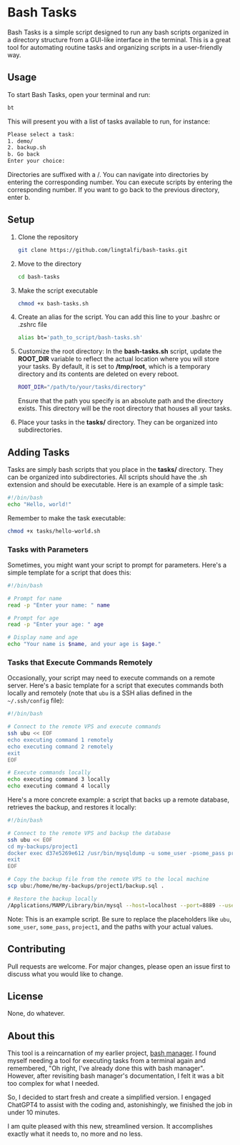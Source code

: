 # Bash Tasks

Bash Tasks is a simple script designed to run any bash scripts organized in a directory structure from a GUI-like interface in the terminal. This is a great tool for automating routine tasks and organizing scripts in a user-friendly way.

## Usage

To start Bash Tasks, open your terminal and run:

```bash
bt
```

This will present you with a list of tasks available to run, for instance:

```bash
Please select a task:
1. demo/
2. backup.sh
b. Go back
Enter your choice:
```

Directories are suffixed with a /. You can navigate into directories by entering the corresponding number. You can execute scripts by entering the corresponding number. If you want to go back to the previous directory, enter b.

## Setup

1. Clone the repository

   ```bash
   git clone https://github.com/lingtalfi/bash-tasks.git
   ```

2. Move to the directory

   ```bash
   cd bash-tasks
   ```

3. Make the script executable

   ```bash
   chmod +x bash-tasks.sh
   ```

4. Create an alias for the script. You can add this line to your .bashrc or .zshrc file

   ```bash
   alias bt='path_to_script/bash-tasks.sh'
   ```

5. Customize the root directory: In the **bash-tasks.sh** script, update the **ROOT_DIR** variable to reflect the actual location where you will store your tasks. By default, it is set to **/tmp/root**, which is a temporary directory and its contents are deleted on every reboot.

   ```bash
   ROOT_DIR="/path/to/your/tasks/directory"
   ```

   Ensure that the path you specify is an absolute path and the directory exists. This directory will be the root directory that houses all your tasks.

6. Place your tasks in the **tasks/** directory. They can be organized into subdirectories.

## Adding Tasks

Tasks are simply bash scripts that you place in the **tasks/** directory. They can be organized into subdirectories. All scripts should have the .sh extension and should be executable. Here is an example of a simple task:

```bash
#!/bin/bash
echo "Hello, world!"
```

Remember to make the task executable:

```bash
chmod +x tasks/hello-world.sh
```

### Tasks with Parameters

Sometimes, you might want your script to prompt for parameters. Here's a simple template for a script that does this:

```bash
#!/bin/bash

# Prompt for name
read -p "Enter your name: " name

# Prompt for age
read -p "Enter your age: " age

# Display name and age
echo "Your name is $name, and your age is $age."
```

### Tasks that Execute Commands Remotely

Occasionally, your script may need to execute commands on a remote server. Here's a basic template for a script that executes commands both locally and remotely (note that `ubu` is a SSH alias defined in the `~/.ssh/config` file):

```bash
#!/bin/bash

# Connect to the remote VPS and execute commands
ssh ubu << EOF
echo executing command 1 remotely
echo executing command 2 remotely
exit
EOF

# Execute commands locally
echo executing command 3 locally
echo executing command 4 locally
```

Here's a more concrete example: a script that backs up a remote database, retrieves the backup, and restores it locally:

```bash
#!/bin/bash

# Connect to the remote VPS and backup the database
ssh ubu << EOF
cd my-backups/project1
docker exec d37e5269e612 /usr/bin/mysqldump -u some_user -psome_pass project1 > backup.sql
exit
EOF

# Copy the backup file from the remote VPS to the local machine
scp ubu:/home/me/my-backups/project1/backup.sql .

# Restore the backup locally
/Applications/MAMP/Library/bin/mysql --host=localhost --port=8889 --user=root -proot project1 < backup.sql
```

Note: This is an example script. Be sure to replace the placeholders like `ubu`, `some_user`, `some_pass`, `project1`, and the paths with your actual values.

## Contributing

Pull requests are welcome. For major changes, please open an issue first to discuss what you would like to change.

## License

None, do whatever.

## About this

This tool is a reincarnation of my earlier project, [bash manager](https://github.com/lingtalfi/bashmanager). I found myself needing a tool for executing tasks from a terminal again and remembered, "Oh right, I've already done this with bash manager". However, after revisiting bash manager's documentation, I felt it was a bit too complex for what I needed.

So, I decided to start fresh and create a simplified version. I engaged ChatGPT4 to assist with the coding and, astonishingly, we finished the job in under 10 minutes. 

I am quite pleased with this new, streamlined version. It accomplishes exactly what it needs to, no more and no less.

